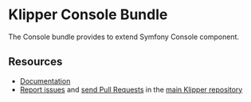 Klipper Console Bundle
======================

The Console bundle provides to extend Symfony Console component.

Resources
---------

- [Documentation](https://doc.klipper.dev/bundles/console-bundle)
- [Report issues](https://github.com/klipperdev/klipper/issues)
  and [send Pull Requests](https://github.com/klipperdev/klipper/pulls)
  in the [main Klipper repository](https://github.com/klipperdev/klipper)
